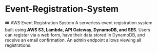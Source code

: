  # Event-Registration-System 
🎟️ AWS Event Registration System  A serverless event registration system built using **AWS S3, Lambda, API Gateway, DynamoDB, and SES**.   Users can register via a web form, have their data stored in DynamoDB, and receive an email confirmation.   An admin endpoint allows viewing all registrations.
